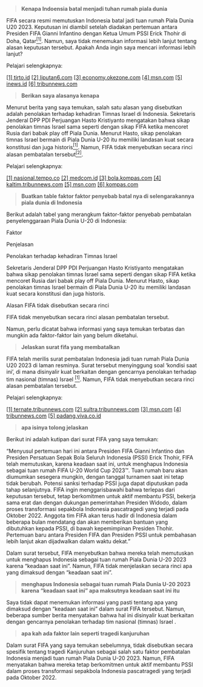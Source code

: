 > **Kenapa Indoensia batal menjadi tuhan rumah piala dunia**

FIFA secara resmi memutuskan Indonesia batal jadi tuan rumah Piala Dunia U20 2023. Keputusan ini diambil setelah diadakan pertemuan antara Presiden FIFA Gianni Infantino dengan Ketua Umum PSSI Erick Thohir di Doha, Qatar[<sup>[1]</sup>](https://tirto.id/indonesia-resmi-batal-jadi-tuan-rumah-piala-dunia-u20-2023-gEfz). Namun, saya tidak menemukan informasi lebih lanjut tentang alasan keputusan tersebut. Apakah Anda ingin saya mencari informasi lebih lanjut?

Pelajari selengkapnya:

[[1] tirto.id](https://tirto.id/indonesia-resmi-batal-jadi-tuan-rumah-piala-dunia-u20-2023-gEfz "Indonesia Resmi Batal Jadi Tuan Rumah Piala Dunia U20 2023") [[2] liputan6.com](https://www.liputan6.com/bisnis/read/5247849/indonesia-batal-jadi-tuan-rumah-piala-dunia-u-20-2023-sektor-perhotelan-kehilangan-potensi-okupansi-hingga-20-persen "Indonesia Batal Jadi Tuan Rumah Piala Dunia U-20 2023, Sektor Perhotelan Kehilangan Potensi Okupansi hingga 20 Persen") [[3] economy.okezone.com](https://economy.okezone.com/read/2023/03/30/470/2789922/indonesia-batal-jadi-tuan-rumah-piala-dunia-u-20-sudah-habiskan-uang-triliunan-rupiah "Indonesia Batal Jadi Tuan Rumah Piala Dunia U-20, Sudah Habiskan Uang Triliunan Rupiah") [[4] msn.com](https://www.msn.com/id-id/berita/other/indonesia-batal-jadi-tuan-rumah-piala-dunia-u-20-hotman-paris-sedih-1-juta-kali/ar-AA19ghjE "Indonesia Batal Jadi Tuan Rumah Piala Dunia U-20, Hotman Paris: Sedih 1 Juta Kali") [[5] inews.id](https://www.inews.id/sport/soccer/fakta-fakta-indonesia-batal-jadi-tuan-rumah-piala-dunia-u-20-sejarah-kelam-sepak-bola-garuda "Fakta-fakta Indonesia Batal Jadi Tuan Rumah Piala Dunia U-20, Sejarah ...") [[6] tribunnews.com](https://www.tribunnews.com/superskor/2023/03/30/kronologi-indonesia-batal-jadi-tuan-rumah-piala-dunia-u-20-2023 "Kronologi Indonesia Batal Jadi Tuan Rumah Piala Dunia U-20 2023")

> **Berikan saya alasanya kenapa**

Menurut berita yang saya temukan, salah satu alasan yang disebutkan adalah penolakan terhadap kehadiran Timnas Israel di Indonesia. Sekretaris Jenderal DPP PDI Perjuangan Hasto Kristiyanto mengatakan bahwa sikap penolakan timnas Israel sama seperti dengan sikap FIFA ketika mencoret Rusia dari babak play off Piala Dunia. Menurut Hasto, sikap penolakan timnas Israel bermain di Piala Dunia U-20 itu memiliki landasan kuat secara konstitusi dan juga historis[<sup>[1]</sup>](https://nasional.tempo.co/read/1709011/indonesia-batal-jadi-tuan-rumah-piala-dunia-u-20-hasto-ungkap-alasan-pdip-tolak-timnas-israel). Namun, FIFA tidak menyebutkan secara rinci alasan pembatalan tersebut[<sup>[2]</sup>](https://www.medcom.id/nasional/peristiwa/4baPo5JN-indonesia-batal-menjadi-tuan-rumah-pildun-2023-alasan-fifa-dipertanyakan).

Pelajari selengkapnya:

[[1] nasional.tempo.co](https://nasional.tempo.co/read/1709011/indonesia-batal-jadi-tuan-rumah-piala-dunia-u-20-hasto-ungkap-alasan-pdip-tolak-timnas-israel "Indonesia Batal Jadi Tuan Rumah Piala Dunia U-20, Hasto Ungkap Alasan ...") [[2] medcom.id](https://www.medcom.id/nasional/peristiwa/4baPo5JN-indonesia-batal-menjadi-tuan-rumah-pildun-2023-alasan-fifa-dipertanyakan "Indonesia Batal Menjadi Tuan Rumah Pildun 2023, Alasan FIFA ...") [[3] bola.kompas.com](https://bola.kompas.com/read/2023/03/30/00593488/alasan-fifa-batalkan-indonesia-jadi-tuan-rumah-piala-dunia-u20-2023 "Alasan FIFA Batalkan Indonesia Jadi Tuan Rumah Piala Dunia U20 2023") [[4] kaltim.tribunnews.com](https://kaltim.tribunnews.com/2023/03/30/terbaru-terjawab-sudah-kenapa-atau-alasan-fifa-batalkan-indonesia-jadi-tuan-rumah-piala-dunia-u20 "Terbaru! Terjawab Sudah Kenapa atau Alasan FIFA Batalkan Indonesia jadi Tuan Rumah Piala Dunia U20") [[5] msn.com](https://www.msn.com/id-id/berita/other/indonesia-batal-jadi-tuan-rumah-piala-dunia-u-20-ini-ternyata-alasan-fifa/ar-AA19f7Px "Indonesia Batal Jadi Tuan Rumah Piala Dunia U-20, Ini Ternyata Alasan FIFA") [[6] kompas.com](https://www.kompas.com/global/read/2023/03/30/114700470/kata-media-israel-usai-indonesia-batal-jadi-tuan-rumah-piala-dunia-u20 "Kata Media Israel Usai Indonesia Batal Jadi Tuan Rumah Piala Dunia U20")

> **Buatkan table faktor faktor penyebab batal nya di selengarakannya piala dunia di Indonesia**

Berikut adalah tabel yang merangkum faktor-faktor penyebab pembatalan penyelenggaraan Piala Dunia U-20 di Indonesia:

Faktor

Penjelasan

Penolakan terhadap kehadiran Timnas Israel

Sekretaris Jenderal DPP PDI Perjuangan Hasto Kristiyanto mengatakan bahwa sikap penolakan timnas Israel sama seperti dengan sikap FIFA ketika mencoret Rusia dari babak play off Piala Dunia. Menurut Hasto, sikap penolakan timnas Israel bermain di Piala Dunia U-20 itu memiliki landasan kuat secara konstitusi dan juga historis.

Alasan FIFA tidak disebutkan secara rinci

FIFA tidak menyebutkan secara rinci alasan pembatalan tersebut.

Namun, perlu dicatat bahwa informasi yang saya temukan terbatas dan mungkin ada faktor-faktor lain yang belum diketahui.

> **Jelaskan surat fifa yang membatalkan**

FIFA telah merilis surat pembatalan Indonesia jadi tuan rumah Piala Dunia U20 2023 di laman resminya. Surat tersebut menyinggung soal ‘kondisi saat ini’, di mana disinyalir kuat berkaitan dengan gencarnya penolakan terhadap tim nasional (timnas) Israel [<sup>[1]</sup>](https://ternate.tribunnews.com/2023/03/30/indonesia-batal-jadi-tuan-rumah-piala-dunia-u20-2023-isi-surat-fifa-singgung-kondisi-saat-ini). Namun, FIFA tidak menyebutkan secara rinci alasan pembatalan tersebut.

Pelajari selengkapnya:

[[1] ternate.tribunnews.com](https://ternate.tribunnews.com/2023/03/30/indonesia-batal-jadi-tuan-rumah-piala-dunia-u20-2023-isi-surat-fifa-singgung-kondisi-saat-ini "Indonesia Batal Jadi Tuan Rumah Piala Dunia U20 2023, Isi Surat FIFA Singgung ''Kondisi Saat Ini''") [[2] sultra.tribunnews.com](https://sultra.tribunnews.com/2023/03/30/isi-surat-fifa-untuk-indonesia-batal-jadi-tuan-rumah-piala-dunia-janji-tetap-kolaborasi-dengan-pssi "Isi Surat FIFA Untuk Indonesia Batal Jadi Tuan Rumah Piala Dunia, Janji Tetap Kolaborasi dengan PSSI") [[3] msn.com](https://www.msn.com/id-id/berita/other/silahkan-baca-surat-fifa-soal-pembatalan-indonesia-jadi-tuan-rumah-piala-dunia-u-20/ar-AA19gqKm "Silahkan Baca Surat FIFA soal Pembatalan Indonesia Jadi Tuan Rumah Piala Dunia U-20") [[4] tribunnews.com](https://www.tribunnews.com/nasional/2023/03/30/isi-surat-fifa-terkait-indonesia-batal-jadi-tuan-rumah-piala-dunia-u-20-ini-alasannya "Isi Surat FIFA Terkait Indonesia Batal Jadi Tuan Rumah Piala Dunia U-20 ...") [[5] padang.viva.co.id](https://padang.viva.co.id/ragam-olahraga/1570-isi-lengkap-surat-fifa-terkait-pembatalan-indonesia-jadi-tuan-rumah-piala-dunia-u-20 "Isi Lengkap Surat FIFA Terkait Pembatalan Indonesia Jadi Tuan Rumah ...")

> **apa isinya tolong jelaskan**

Berikut ini adalah kutipan dari surat FIFA yang saya temukan:

“Menyusul pertemuan hari ini antara Presiden FIFA Gianni Infantino dan Presiden Persatuan Sepak Bola Seluruh Indonesia (PSSI) Erick Thohir, FIFA telah memutuskan, karena keadaan saat ini, untuk menghapus Indonesia sebagai tuan rumah FIFA U-20 World Cup 2023™️. Tuan rumah baru akan diumumkan sesegera mungkin, dengan tanggal turnamen saat ini tetap tidak berubah. Potensi sanksi terhadap PSSI juga dapat diputuskan pada tahap selanjutnya. FIFA ingin menggarisbawahi bahwa terlepas dari keputusan tersebut, tetap berkomitmen untuk aktif membantu PSSI, bekerja sama erat dan dengan dukungan pemerintahan Presiden Widodo, dalam proses transformasi sepakbola Indonesia pascatragedi yang terjadi pada Oktober 2022. Anggota tim FIFA akan terus hadir di Indonesia dalam beberapa bulan mendatang dan akan memberikan bantuan yang dibutuhkan kepada PSSI, di bawah kepemimpinan Presiden Thohir. Pertemuan baru antara Presiden FIFA dan Presiden PSSI untuk pembahasan lebih lanjut akan dijadwalkan dalam waktu dekat.”

Dalam surat tersebut, FIFA menyebutkan bahwa mereka telah memutuskan untuk menghapus Indonesia sebagai tuan rumah Piala Dunia U-20 2023 karena “keadaan saat ini”. Namun, FIFA tidak menjelaskan secara rinci apa yang dimaksud dengan “keadaan saat ini”.

> **menghapus Indonesia sebagai tuan rumah Piala Dunia U-20 2023 karena “keadaan saat ini” apa maksutnya keadaan saat ini itu**

Saya tidak dapat menemukan informasi yang pasti tentang apa yang dimaksud dengan “keadaan saat ini” dalam surat FIFA tersebut. Namun, beberapa sumber berita menyatakan bahwa hal ini disinyalir kuat berkaitan dengan gencarnya penolakan terhadap tim nasional (timnas) Israel .

> **apa kah ada faktor lain seperti tragedi kanjuruhan**

Dalam surat FIFA yang saya temukan sebelumnya, tidak disebutkan secara spesifik tentang tragedi Kanjuruhan sebagai salah satu faktor pembatalan Indonesia menjadi tuan rumah Piala Dunia U-20 2023. Namun, FIFA menyatakan bahwa mereka tetap berkomitmen untuk aktif membantu PSSI dalam proses transformasi sepakbola Indonesia pascatragedi yang terjadi pada Oktober 2022.